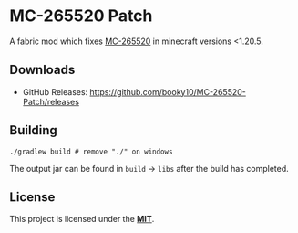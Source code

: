 # MC-265520 Patch

A fabric mod which fixes [MC-265520](https://bugs.mojang.com/browse/MC-265520) in minecraft versions <1.20.5.

## Downloads

- GitHub Releases: https://github.com/booky10/MC-265520-Patch/releases

## Building

```shell
./gradlew build # remove "./" on windows
```

The output jar can be found in `build` → `libs` after the build has completed.

## License

This project is licensed under the [**MIT**](./LICENSE).
